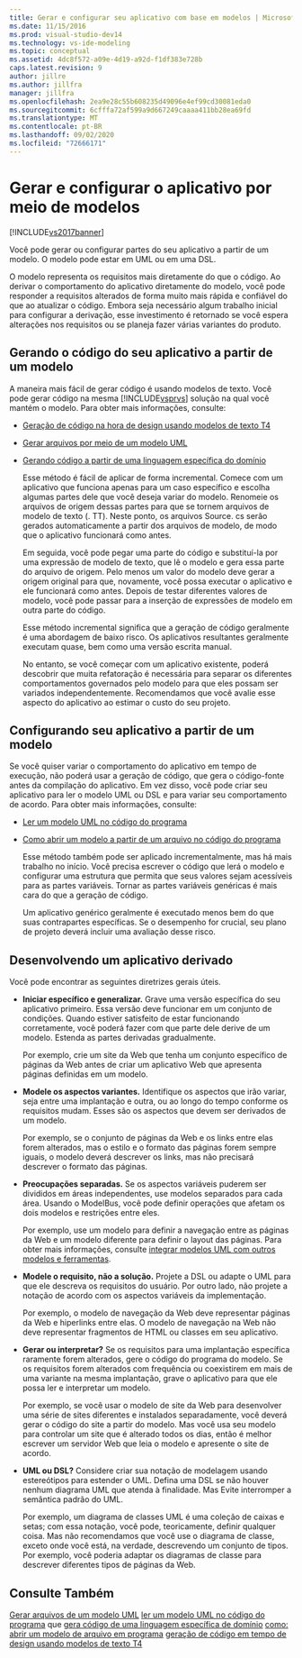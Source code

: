 ```yaml
---
title: Gerar e configurar seu aplicativo com base em modelos | Microsoft Docs
ms.date: 11/15/2016
ms.prod: visual-studio-dev14
ms.technology: vs-ide-modeling
ms.topic: conceptual
ms.assetid: 4dc8f572-a09e-4d19-a92d-f1df383e728b
caps.latest.revision: 9
author: jillre
ms.author: jillfra
manager: jillfra
ms.openlocfilehash: 2ea9e28c55b608235d49096e4ef99cd30081eda0
ms.sourcegitcommit: 6cfffa72af599a9d667249caaaa411bb28ea69fd
ms.translationtype: MT
ms.contentlocale: pt-BR
ms.lasthandoff: 09/02/2020
ms.locfileid: "72666171"
---
```

# <a name="generate-and-configure-your-app-from-models"></a>Gerar e configurar o aplicativo por meio de modelos
[!INCLUDE[vs2017banner](../includes/vs2017banner.md)]

Você pode gerar ou configurar partes do seu aplicativo a partir de um modelo. O modelo pode estar em UML ou em uma DSL.

 O modelo representa os requisitos mais diretamente do que o código. Ao derivar o comportamento do aplicativo diretamente do modelo, você pode responder a requisitos alterados de forma muito mais rápida e confiável do que ao atualizar o código. Embora seja necessário algum trabalho inicial para configurar a derivação, esse investimento é retornado se você espera alterações nos requisitos ou se planeja fazer várias variantes do produto.

## <a name="generating-the-code-of-your-application-from-a-model"></a>Gerando o código do seu aplicativo a partir de um modelo
 A maneira mais fácil de gerar código é usando modelos de texto. Você pode gerar código na mesma [!INCLUDE[vsprvs](../includes/vsprvs-md.md)] solução na qual você mantém o modelo. Para obter mais informações, consulte:

- [Geração de código na hora de design usando modelos de texto T4](../modeling/design-time-code-generation-by-using-t4-text-templates.md)

- [Gerar arquivos por meio de um modelo UML](../modeling/generate-files-from-a-uml-model.md)

- [Gerando código a partir de uma linguagem específica do domínio](../modeling/generating-code-from-a-domain-specific-language.md)

  Esse método é fácil de aplicar de forma incremental. Comece com um aplicativo que funciona apenas para um caso específico e escolha algumas partes dele que você deseja variar do modelo. Renomeie os arquivos de origem dessas partes para que se tornem arquivos de modelo de texto (. TT). Neste ponto, os arquivos Source. cs serão gerados automaticamente a partir dos arquivos de modelo, de modo que o aplicativo funcionará como antes.

  Em seguida, você pode pegar uma parte do código e substituí-la por uma expressão de modelo de texto, que lê o modelo e gera essa parte do arquivo de origem. Pelo menos um valor do modelo deve gerar a origem original para que, novamente, você possa executar o aplicativo e ele funcionará como antes. Depois de testar diferentes valores de modelo, você pode passar para a inserção de expressões de modelo em outra parte do código.

  Esse método incremental significa que a geração de código geralmente é uma abordagem de baixo risco. Os aplicativos resultantes geralmente executam quase, bem como uma versão escrita manual.

  No entanto, se você começar com um aplicativo existente, poderá descobrir que muita refatoração é necessária para separar os diferentes comportamentos governados pelo modelo para que eles possam ser variados independentemente. Recomendamos que você avalie esse aspecto do aplicativo ao estimar o custo do seu projeto.

## <a name="configuring-your-application-from-a-model"></a>Configurando seu aplicativo a partir de um modelo
 Se você quiser variar o comportamento do aplicativo em tempo de execução, não poderá usar a geração de código, que gera o código-fonte antes da compilação do aplicativo. Em vez disso, você pode criar seu aplicativo para ler o modelo UML ou DSL e para variar seu comportamento de acordo. Para obter mais informações, consulte:

- [Ler um modelo UML no código do programa](../modeling/read-a-uml-model-in-program-code.md)

- [Como abrir um modelo a partir de um arquivo no código do programa](../modeling/how-to-open-a-model-from-file-in-program-code.md)

  Esse método também pode ser aplicado incrementalmente, mas há mais trabalho no início. Você precisa escrever o código que lerá o modelo e configurar uma estrutura que permita que seus valores sejam acessíveis para as partes variáveis. Tornar as partes variáveis genéricas é mais cara do que a geração de código.

  Um aplicativo genérico geralmente é executado menos bem do que suas contrapartes específicas. Se o desempenho for crucial, seu plano de projeto deverá incluir uma avaliação desse risco.

## <a name="developing-a-derived-application"></a>Desenvolvendo um aplicativo derivado
 Você pode encontrar as seguintes diretrizes gerais úteis.

- **Iniciar específico e generalizar.** Grave uma versão específica do seu aplicativo primeiro. Essa versão deve funcionar em um conjunto de condições. Quando estiver satisfeito de estar funcionando corretamente, você poderá fazer com que parte dele derive de um modelo. Estenda as partes derivadas gradualmente.

     Por exemplo, crie um site da Web que tenha um conjunto específico de páginas da Web antes de criar um aplicativo Web que apresenta páginas definidas em um modelo.

- **Modele os aspectos variantes.** Identifique os aspectos que irão variar, seja entre uma implantação e outra, ou ao longo do tempo conforme os requisitos mudam. Esses são os aspectos que devem ser derivados de um modelo.

     Por exemplo, se o conjunto de páginas da Web e os links entre elas forem alterados, mas o estilo e o formato das páginas forem sempre iguais, o modelo deverá descrever os links, mas não precisará descrever o formato das páginas.

- **Preocupações separadas.** Se os aspectos variáveis puderem ser divididos em áreas independentes, use modelos separados para cada área. Usando o ModelBus, você pode definir operações que afetam os dois modelos e restrições entre eles.

     Por exemplo, use um modelo para definir a navegação entre as páginas da Web e um modelo diferente para definir o layout das páginas. Para obter mais informações, consulte [integrar modelos UML com outros modelos e ferramentas](../modeling/integrate-uml-models-with-other-models-and-tools.md).

- **Modele o requisito, não a solução.** Projete a DSL ou adapte o UML para que ele descreva os requisitos do usuário. Por outro lado, não projete a notação de acordo com os aspectos variáveis da implementação.

     Por exemplo, o modelo de navegação da Web deve representar páginas da Web e hiperlinks entre elas. O modelo de navegação na Web não deve representar fragmentos de HTML ou classes em seu aplicativo.

- **Gerar ou interpretar?** Se os requisitos para uma implantação específica raramente forem alterados, gere o código do programa do modelo. Se os requisitos forem alterados com frequência ou coexistirem em mais de uma variante na mesma implantação, grave o aplicativo para que ele possa ler e interpretar um modelo.

     Por exemplo, se você usar o modelo de site da Web para desenvolver uma série de sites diferentes e instalados separadamente, você deverá gerar o código do site a partir do modelo. Mas você usa seu modelo para controlar um site que é alterado todos os dias, então é melhor escrever um servidor Web que leia o modelo e apresente o site de acordo.

- **UML ou DSL?** Considere criar sua notação de modelagem usando estereótipos para estender o UML. Defina uma DSL se não houver nenhum diagrama UML que atenda à finalidade. Mas Evite interromper a semântica padrão do UML.

     Por exemplo, um diagrama de classes UML é uma coleção de caixas e setas; com essa notação, você pode, teoricamente, definir qualquer coisa. Mas não recomendamos que você use o diagrama de classe, exceto onde você está, na verdade, descrevendo um conjunto de tipos. Por exemplo, você poderia adaptar os diagramas de classe para descrever diferentes tipos de páginas da Web.

## <a name="see-also"></a>Consulte Também
 [Gerar arquivos de um modelo UML](../modeling/generate-files-from-a-uml-model.md) [ler um modelo UML no código do programa](../modeling/read-a-uml-model-in-program-code.md) que [gera código de uma linguagem específica de domínio](../modeling/generating-code-from-a-domain-specific-language.md) [como: abrir um modelo de arquivo em programa](../modeling/how-to-open-a-model-from-file-in-program-code.md) [geração de código em tempo de design usando modelos de texto T4](../modeling/design-time-code-generation-by-using-t4-text-templates.md)

